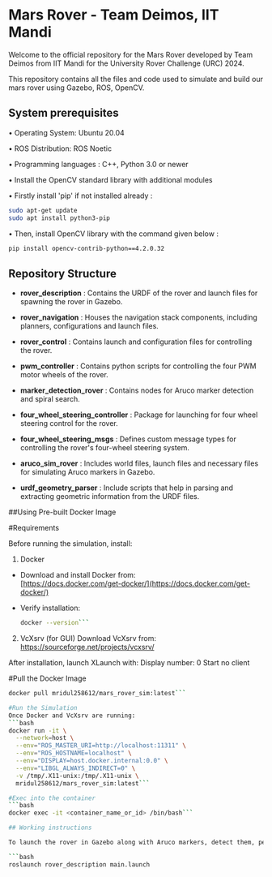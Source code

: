 # Mars Rover - Team Deimos, IIT Mandi


Welcome to the official repository for the Mars Rover developed by Team    Deimos from IIT Mandi for the University Rover Challenge (URC) 2024.

This repository contains all the files and code used to simulate and build our mars rover using Gazebo, ROS, OpenCV.



## System prerequisites


• Operating System: Ubuntu 20.04

• ROS Distribution: ROS Noetic

• Programming languages : C++, Python 3.0 or newer

• Install the OpenCV standard library with additional modules 

• Firstly install 'pip' if not installed already :

```bash
sudo apt-get update
sudo apt install python3-pip

```
• Then, install OpenCV library with the command given below : 

```bash
pip install opencv-contrib-python==4.2.0.32
```



## Repository Structure

- **rover_description** : Contains the URDF of the rover and launch files for spawning the rover in Gazebo.

- **rover_navigation** : Houses the navigation stack components, including planners, configurations and launch files.

- **rover_control** : Contains launch and configuration files for controlling the rover.

- **pwm_controller** : Contains python scripts for controlling the four PWM motor wheels of the rover.

- **marker_detection_rover** : Contains nodes for Aruco marker detection and spiral search.

- **four_wheel_steering_controller** : Package for launching for four wheel steering control for the rover.

- **four_wheel_steering_msgs** : Defines custom message types for controlling the rover's four-wheel steering system.

- **aruco_sim_rover** : Includes world files, launch files and necessary files for simulating Aruco markers in Gazebo.

- **urdf_geometry_parser** : Include scripts that help in parsing and extracting geometric information from the URDF files.

##Using Pre-built Docker Image

#Requirements

Before running the simulation, install:
1. Docker
- Download and install Docker from:  
  [https://docs.docker.com/get-docker/](https://docs.docker.com/get-docker/)

- Verify installation:
  ```bash
  docker --version```
2. VcXsrv (for GUI)
Download VcXsrv from:
https://sourceforge.net/projects/vcxsrv/

After installation, launch XLaunch with:
Display number: 0
Start no client

#Pull the Docker Image
```bash
docker pull mridul258612/mars_rover_sim:latest```

#Run the Simulation
Once Docker and VcXsrv are running:
```bash
docker run -it \
  --network=host \
  --env="ROS_MASTER_URI=http://localhost:11311" \
  --env="ROS_HOSTNAME=localhost" \
  --env="DISPLAY=host.docker.internal:0.0" \
  --env="LIBGL_ALWAYS_INDIRECT=0" \
  -v /tmp/.X11-unix:/tmp/.X11-unix \
  mridul258612/mars_rover_sim:latest```

#Exec into the container
```bash
docker exec -it <container_name_or_id> /bin/bash```

## Working instructions

To launch the rover in Gazebo along with Aruco markers, detect them, perform spiral search (not correctly working) and teleoperate using keyboard/joystick.

```bash
roslaunch rover_description main.launch
```

